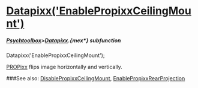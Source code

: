 # [Datapixx('EnablePropixxCeilingMount')](Datapixx-EnablePropixxCeilingMount) 
##### [Psychtoolbox](Psychtoolbox)>[Datapixx](Datapixx).{mex*} subfunction

Datapixx('EnablePropixxCeilingMount');

[PROPixx](PROPixx) flips image horizontally and vertically.  
  


###See also:
[DisablePropixxCeilingMount](Datapixx-DisablePropixxCeilingMount), [EnablePropixxRearProjection](Datapixx-EnablePropixxRearProjection)
